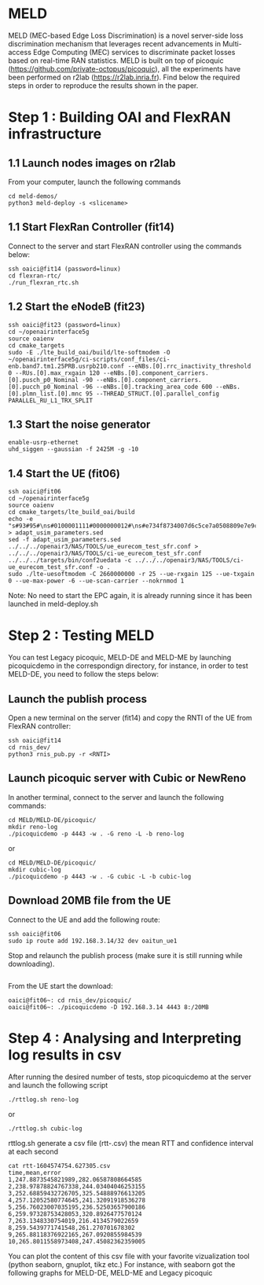 # MELD
MELD (MEC-based Edge Loss Discrimination) is a novel server-side loss discrimination mechanism that leverages recent advancements in Multi-access Edge Computing (MEC) services to discriminate packet losses based on real-time RAN statistics. MELD is built on top of picoquic (https://github.com/private-octopus/picoquic), all the experiments have been performed on r2lab (https://r2lab.inria.fr). Find below the required steps in order to reproduce the results shown in the paper.

# Step 1 : Building OAI and FlexRAN infrastructure
## 1.1 Launch nodes images on r2lab
From your computer, launch the following commands
```
cd meld-demos/
python3 meld-deploy -s <slicename>
```
## 1.1 Start FlexRan Controller (fit14)
Connect to the server and start FlexRAN controller using the commands below:
```
ssh oaici@fit14 (password=linux)
cd flexran-rtc/
./run_flexran_rtc.sh
```

## 1.2 Start the eNodeB (fit23)
```
ssh oaici@fit23 (password=linux)
cd ~/openairinterface5g
source oaienv
cd cmake_targets
sudo -E ./lte_build_oai/build/lte-softmodem -O ~/openairinterface5g/ci-scripts/conf_files/ci-enb.band7.tm1.25PRB.usrpb210.conf --eNBs.[0].rrc_inactivity_threshold 0 --RUs.[0].max_rxgain 120 --eNBs.[0].component_carriers.[0].pusch_p0_Nominal -90 --eNBs.[0].component_carriers.[0].pucch_p0_Nominal -96 --eNBs.[0].tracking_area_code 600 --eNBs.[0].plmn_list.[0].mnc 95 --THREAD_STRUCT.[0].parallel_config PARALLEL_RU_L1_TRX_SPLIT
```
## 1.3 Start the noise generator
```
enable-usrp-ethernet
uhd_siggen --gaussian -f 2425M -g -10
```
## 1.4 Start the UE (fit06)
```
ssh oaici@fit06
cd ~/openairinterface5g
source oaienv
cd cmake_targets/lte_build_oai/build
echo -e "s#93#95#\ns#0100001111#0000000012#\ns#e734f8734007d6c5ce7a0508809e7e9c#8e27b6af0e692e750f32667a3b14605d#\ns#33611123456#001011234561010#" > adapt_usim_parameters.sed
sed -f adapt_usim_parameters.sed ../../../openair3/NAS/TOOLS/ue_eurecom_test_sfr.conf > ../../../openair3/NAS/TOOLS/ci-ue_eurecom_test_sfr.conf
../../../targets/bin/conf2uedata -c ../../../openair3/NAS/TOOLS/ci-ue_eurecom_test_sfr.conf -o .
sudo ./lte-uesoftmodem -C 2660000000 -r 25 --ue-rxgain 125 --ue-txgain 0 --ue-max-power -6 --ue-scan-carrier --nokrnmod 1
```
Note: No need to start the EPC again, it is already running since it has been launched in meld-deploy.sh 
# Step 2 : Testing MELD
You can test Legacy picoquic, MELD-DE and MELD-ME by launching picoquicdemo in the correspondign directory, for instance, in order to test MELD-DE, you need to follow the steps below:
## Launch the publish process
Open a new terminal on the server (fit14) and copy the RNTI of the UE from FlexRAN controller:
```
ssh oaici@fit14
cd rnis_dev/
python3 rnis_pub.py -r <RNTI>
```
## Launch picoquic server with Cubic or NewReno
In another terminal, connect to the server and launch the following commands:
```NewReno
cd MELD/MELD-DE/picoquic/
mkdir reno-log
./picoquicdemo -p 4443 -w . -G reno -L -b reno-log
```
or
```Cubic
cd MELD/MELD-DE/picoquic/
mkdir cubic-log
./picoquicdemo -p 4443 -w . -G cubic -L -b cubic-log
```
## Download 20MB file from the UE
Connect to the UE and add the following route:
```
ssh oaici@fit06
sudo ip route add 192.168.3.14/32 dev oaitun_ue1
```
Stop and relaunch the publish process (make sure it is still running while downloading).
```
```
From the UE start the download:
```
oaici@fit06~: cd rnis_dev/picoquic/
oaici@fit06~: ./picoquicdemo -D 192.168.3.14 4443 8:/20MB
```
# Step 4 : Analysing and Interpreting log results in csv
After running the desired number of tests, stop picoquicdemo at the server and launch the following script
```
./rttlog.sh reno-log
```
or
```
./rttlog.sh cubic-log
```
rttlog.sh generate a csv file (rtt-<timestamp>.csv) the mean RTT and confidence interval at each second
```
cat rtt-1604574754.627305.csv
time,mean,error  
1,247.8873545821989,282.06587808664585
2,238.97878824767338,244.03404046253155
3,252.68859432726705,325.54888976613205
4,257.12052580774645,241.32091918536278
5,256.76023007035195,236.52503657900186
6,259.97328753428053,320.8926477570124
7,263.1348330754019,216.4134579022659
8,259.5439771741548,261.270701678302
9,265.88118376922165,267.0920855984539
10,265.8011558973408,247.45082362359005
```
You can plot the content of this csv file with your favorite vizualization tool (python seaborn, gnuplot, tikz etc.) For instance, with seaborn got the following graphs for MELD-DE, MELD-ME and Legacy picoquic
